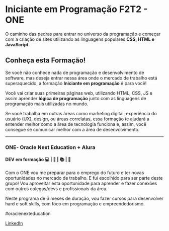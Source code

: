 # Iniciante em Programação F2T2 - ONE

O caminho das pedras para entrar no universo da programação e começar com a criação de sites utilizando as linguagens populares **CSS, HTML e JavaScript**.

## Conheça esta Formação!

Se você não conhece nada de programação e desenvolvimento de software, mas deseja entrar nessa área onde o mercado de trabalho está superaquecido, a formação **Iniciante em programação** é para você!

Você vai criar suas primeiras páginas web, utilizando HTML, CSS, JS e assim aprender **lógica de programação** junto com as linguagens de programação mais utilizadas no mundo.

Se você trabalha em outras áreas como marketing digital, experiência do usuário (UX), design, ou áreas correlatas, essa formação te ajudará a entender melhor como a área de tecnologia funciona e, assim, você consegue se comunicar melhor com a área de desenvolvimento.
________

### ONE- Oracle Next Education + Alura

#### DEV em formação :computer: | :calendar: | :books: | :rocket:

Com o ONE vou me preparar para o emprego do futuro e ter novas oportunidades no mercado de trabalho. E fui escolhido para ser parte deste grupo! Vou aproveitar esta oportunidade para aprender e fazer conexões com outros colegas/devs e profissionais da área.

Neste programa de 6 meses de duração, vou fazer cursos para desenvolver hard e soft skills, com foco em programação e empreendedorismo.

#oraclenexteducation

[LinkedIn](https://www.linkedin.com/in/tiago-merc%C3%AAs-ros%C3%A1rio-b6177b85)
